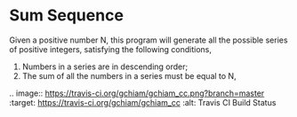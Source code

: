 Sum Sequence
============

Given a positive number N, this program will generate all the possible series
of positive integers, satisfying the following conditions,

1. Numbers in a series are in descending order;
2. The sum of all the numbers in a series must be equal to N, 


.. image:: https://travis-ci.org/gchiam/gchiam_cc.png?branch=master
   :target: https://travis-ci.org/gchiam/gchiam_cc
   :alt: Travis CI Build Status
